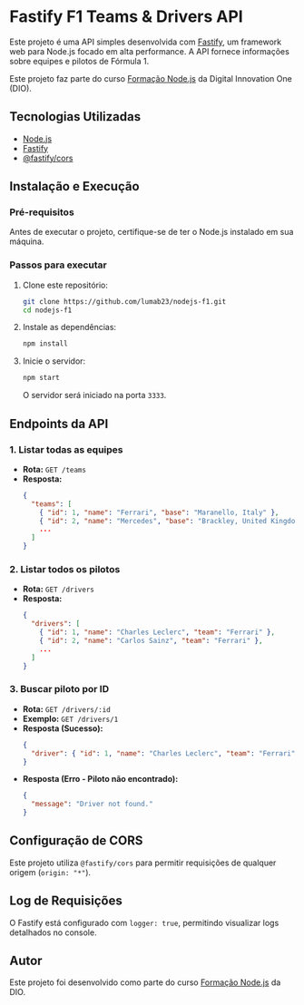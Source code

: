 # Fastify F1 Teams & Drivers API

Este projeto é uma API simples desenvolvida com [Fastify](https://www.fastify.io/), um framework web para Node.js focado em alta performance. A API fornece informações sobre equipes e pilotos de Fórmula 1.

Este projeto faz parte do curso [Formação Node.js](https://github.com/digitalinnovationone/formacao-nodejs) da Digital Innovation One (DIO).

## Tecnologias Utilizadas
- [Node.js](https://nodejs.org/)
- [Fastify](https://www.fastify.io/)
- [@fastify/cors](https://www.npmjs.com/package/@fastify/cors)

## Instalação e Execução

### Pré-requisitos
Antes de executar o projeto, certifique-se de ter o Node.js instalado em sua máquina.

### Passos para executar
1. Clone este repositório:
   ```bash
   git clone https://github.com/lumab23/nodejs-f1.git
   cd nodejs-f1
   ```
2. Instale as dependências:
   ```bash
   npm install
   ```
3. Inicie o servidor:
   ```bash
   npm start
   ```
   O servidor será iniciado na porta `3333`.

## Endpoints da API

### 1. Listar todas as equipes
- **Rota:** `GET /teams`
- **Resposta:**
  ```json
  {
    "teams": [
      { "id": 1, "name": "Ferrari", "base": "Maranello, Italy" },
      { "id": 2, "name": "Mercedes", "base": "Brackley, United Kingdom" },
      ...
    ]
  }
  ```

### 2. Listar todos os pilotos
- **Rota:** `GET /drivers`
- **Resposta:**
  ```json
  {
    "drivers": [
      { "id": 1, "name": "Charles Leclerc", "team": "Ferrari" },
      { "id": 2, "name": "Carlos Sainz", "team": "Ferrari" },
      ...
    ]
  }
  ```

### 3. Buscar piloto por ID
- **Rota:** `GET /drivers/:id`
- **Exemplo:** `GET /drivers/1`
- **Resposta (Sucesso):**
  ```json
  {
    "driver": { "id": 1, "name": "Charles Leclerc", "team": "Ferrari" }
  }
  ```
- **Resposta (Erro - Piloto não encontrado):**
  ```json
  {
    "message": "Driver not found."
  }
  ```

## Configuração de CORS
Este projeto utiliza `@fastify/cors` para permitir requisições de qualquer origem (`origin: "*"`).

## Log de Requisições
O Fastify está configurado com `logger: true`, permitindo visualizar logs detalhados no console.

## Autor
Este projeto foi desenvolvido como parte do curso [Formação Node.js](https://github.com/digitalinnovationone/formacao-nodejs) da DIO.

